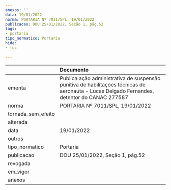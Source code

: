 ```yaml
---
anexos: ''
data: 19/01/2022
norma: PORTARIA Nº 7011/SPL, 19/01/2022
publicacao: DOU 25/01/2022, Seção 1, pág.52
tags:
- portaria
tipo_normatico: Portaria
hide: 
- toc 
 
---
```


|                    | Documento                                                                                                                                   |
|:-------------------|:--------------------------------------------------------------------------------------------------------------------------------------------|
| ementa             | Publica ação administrativa de suspensão punitiva de habilitações técnicas de aeronauta - Lucas Delgado Fernandes, detentor do CANAC 277587 |
| norma              | PORTARIA Nº 7011/SPL, 19/01/2022                                                                                                            |
| tornada_sem_efeito |                                                                                                                                             |
| alterada           |                                                                                                                                             |
| data               | 19/01/2022                                                                                                                                  |
| outros             |                                                                                                                                             |
| tipo_normatico     | Portaria                                                                                                                                    |
| publicacao         | DOU 25/01/2022, Seção 1, pág.52                                                                                                             |
| revogada           |                                                                                                                                             |
| em_vigor           |                                                                                                                                             |
| anexos             |                                                                                                                                             |